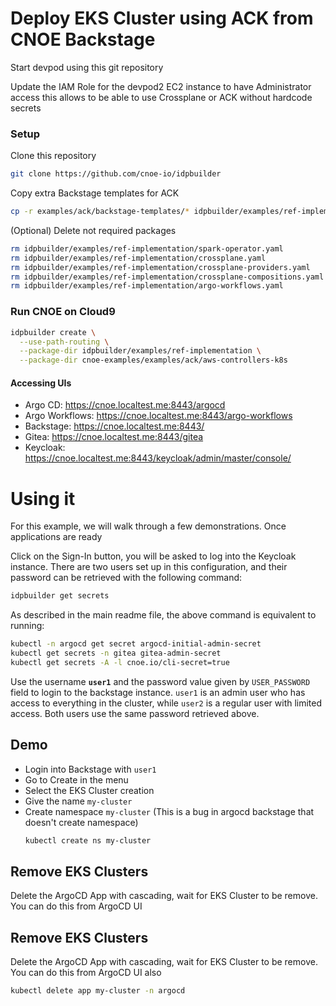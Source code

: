 # Deploy EKS Cluster using ACK from CNOE Backstage

Start devpod using this git repository

Update the IAM Role for the devpod2 EC2 instance to have Administrator access this allows to be able to use Crossplane or ACK without hardcode secrets

### Setup
Clone this repository
```sh
git clone https://github.com/cnoe-io/idpbuilder
```

Copy extra Backstage templates for ACK
```sh
cp -r examples/ack/backstage-templates/* idpbuilder/examples/ref-implementation/backstage-templates/
```

(Optional) Delete not required packages
```sh
rm idpbuilder/examples/ref-implementation/spark-operator.yaml
rm idpbuilder/examples/ref-implementation/crossplane.yaml
rm idpbuilder/examples/ref-implementation/crossplane-providers.yaml
rm idpbuilder/examples/ref-implementation/crossplane-compositions.yaml
rm idpbuilder/examples/ref-implementation/argo-workflows.yaml
```


### Run CNOE on Cloud9
```sh
idpbuilder create \
  --use-path-routing \
  --package-dir idpbuilder/examples/ref-implementation \
  --package-dir cnoe-examples/examples/ack/aws-controllers-k8s
```

#### Accessing UIs
- Argo CD: https://cnoe.localtest.me:8443/argocd
- Argo Workflows: https://cnoe.localtest.me:8443/argo-workflows
- Backstage: https://cnoe.localtest.me:8443/
- Gitea: https://cnoe.localtest.me:8443/gitea
- Keycloak: https://cnoe.localtest.me:8443/keycloak/admin/master/console/


# Using it

For this example, we will walk through a few demonstrations. Once applications are ready

Click on the Sign-In button, you will be asked to log into the Keycloak instance. There are two users set up in this
configuration, and their password can be retrieved with the following command:

```bash
idpbuilder get secrets
```

As described in the main readme file, the above command is equivalent to running:
```bash
kubectl -n argocd get secret argocd-initial-admin-secret
kubectl get secrets -n gitea gitea-admin-secret
kubectl get secrets -A -l cnoe.io/cli-secret=true
```

Use the username **`user1`** and the password value given by `USER_PASSWORD` field to login to the backstage instance.
`user1` is an admin user who has access to everything in the cluster, while `user2` is a regular user with limited access.
Both users use the same password retrieved above.

## Demo
- Login into Backstage with `user1`
- Go to Create in the menu
- Select the EKS Cluster creation
- Give the name `my-cluster`
- Create namespace `my-cluster` (This is a bug in argocd backstage that doesn't create namespace)
    ```sh
    kubectl create ns my-cluster
    ```


## Remove EKS Clusters

Delete the ArgoCD App with cascading, wait for EKS Cluster to be remove. You can do this from ArgoCD UI

## Remove EKS Clusters

Delete the ArgoCD App with cascading, wait for EKS Cluster to be remove. You can do this from ArgoCD UI also
```sh
kubectl delete app my-cluster -n argocd
```
